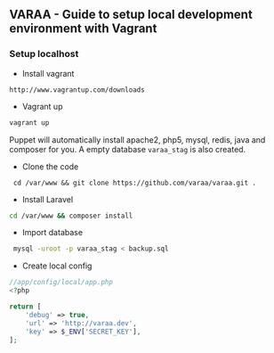## VARAA - Guide to setup local development environment with Vagrant


### Setup localhost
* Install vagrant

```
http://www.vagrantup.com/downloads
```

* Vagrant up

```bash
vagrant up
```

Puppet will automatically install apache2, php5, mysql, redis, java and composer for you. A empty database `varaa_stag` is also created.

* Clone the code

```
 cd /var/www && git clone https://github.com/varaa/varaa.git .
```

* Install Laravel

```bash
cd /var/www && composer install
```

* Import database

```bash
 mysql -uroot -p varaa_stag < backup.sql
```

* Create local config

```php
//app/config/local/app.php
<?php

return [
    'debug' => true,
    'url' => 'http://varaa.dev',
    'key' => $_ENV['SECRET_KEY'],
];
```
